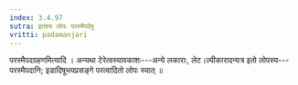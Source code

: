 ```yaml
---
index: 3.4.97
sutra: इतश्च लोपः परस्मैपदेषु
vritti: padamanjari
---
```


 परस्मैपदग्रहणमित्यादि । अन्यथा टेरेत्वस्यावकाशः---अन्ये लकाराः, लेट।ल्पीकारादन्यत्र इतो लोपस्य---परस्मैपदानि; इडादिषूभयप्रसङ्गे परत्वादितो लोपः स्यात् ॥